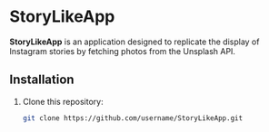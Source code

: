 # StoryLikeApp

**StoryLikeApp** is an application designed to replicate the display of Instagram stories by fetching photos from the Unsplash API.

## Installation

1. Clone this repository:
   ```bash
   git clone https://github.com/username/StoryLikeApp.git
